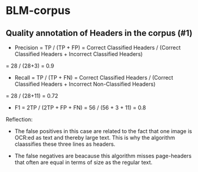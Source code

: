 # BLM-corpus

## Quality annotation of Headers in the corpus (#1)

* Precision = TP / (TP + FP) = Correct Classified Headers / (Correct Classified Headers + Incorrect Classified Headers) 

= 28 / (28+3) = 0.9

* Recall = TP / (TP + FN) = Correct Classified Headers / (Correct Classified Headers + Incorrect Non-Classified Headers) 

= 28 / (28+11) = 0.72

* F1 = 2TP / (2TP + FP + FN) = 56 / (56 + 3 + 11) = 0.8


Reflection:
* The false positives in this case are related to the fact that one image is OCR:ed as text and thereby large text. This is why the algorithm claassifies these three lines as headers. 

* The false negatives are beacause this algorithm misses page-headers that often are equal in terms of size as the regular text.

